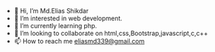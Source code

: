 - 👋 Hi, I’m Md.Elias Shikdar
- 👀 I’m interested in web development.
- 🌱 I’m currently learning php.
- 💞️ I’m looking to collaborate on html,css,Bootstrap,javascript,c,c++
- 📫 How to reach me eliasmd339@gmail.com

<!---
Elias339/Elias339 is a ✨ special ✨ repository because its `README.md` (this file) appears on your GitHub profile.
You can click the Preview link to take a look at your changes.
--->
